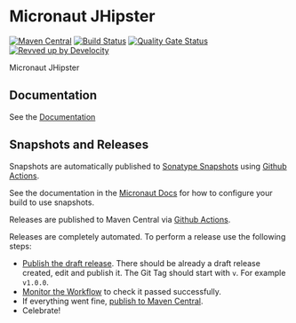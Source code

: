 <!-- Checklist: https://github.com/micronaut-projects/micronaut-core/wiki/New-Module-Checklist -->

# Micronaut JHipster

[![Maven Central](https://img.shields.io/maven-central/v/io.micronaut.upgrade/micronaut-jhipster.svg?label=Maven%20Central)](https://search.maven.org/search?q=g:%22io.micronaut.upgrade%22%20AND%20a:%22micronaut-jhipster%22)
[![Build Status](https://github.com/micronaut-projects/micronaut-jhipster/workflows/Java%20CI/badge.svg)](https://github.com/micronaut-projects/micronaut-jhipster/actions)
[![Quality Gate Status](https://sonarcloud.io/api/project_badges/measure?project=micronaut-projects_micronaut-template&metric=alert_status)](https://sonarcloud.io/summary/new_code?id=micronaut-projects_micronaut-template)
[![Revved up by Develocity](https://img.shields.io/badge/Revved%20up%20by-Develocity-06A0CE?logo=Gradle&labelColor=02303A)](https://ge.micronaut.io/scans)

Micronaut JHipster

## Documentation

See the [Documentation](https://micronaut-projects.github.io/micronaut-jhipster/snapshot/) 

<!-- ## Examples

Examples can be found in the [examples](https://github.com/micronaut-projects/micronaut-jhipster/tree/master/examples) directory. -->

## Snapshots and Releases

Snapshots are automatically published to [Sonatype Snapshots](https://s01.oss.sonatype.org/content/repositories/snapshots/io/micronaut/) using [Github Actions](https://github.com/micronaut-projects/micronaut-jhipster/actions).

See the documentation in the [Micronaut Docs](https://docs.micronaut.io/latest/guide/index.html#usingsnapshots) for how to configure your build to use snapshots.

Releases are published to Maven Central via [Github Actions](https://github.com/micronaut-projects/micronaut-jhipster/actions).

Releases are completely automated. To perform a release use the following steps:

* [Publish the draft release](https://github.com/micronaut-projects/micronaut-jhipster/releases). There should be already a draft release created, edit and publish it. The Git Tag should start with `v`. For example `v1.0.0`.
* [Monitor the Workflow](https://github.com/micronaut-projects/micronaut-jhipster/actions?query=workflow%3ARelease) to check it passed successfully.
* If everything went fine, [publish to Maven Central](https://github.com/micronaut-projects/micronaut-jhipster/actions?query=workflow%3A"Maven+Central+Sync").
* Celebrate!